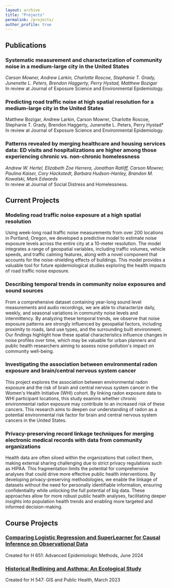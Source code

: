 ```yaml
---
layout: archive
title: "Projects"
permalink: /projects/
author_profile: true
---
```


## Publications
### Systematic measurement and characterization of community noise in a medium-large city in the United States
*Carson Mowrer, Andrew Larkin, Charlotte Roscoe, Stephanie T. Grady, Junenette L. Peters, Brendon Haggerty, Perry Hystad, Matthew Bozigar* <br>
In review at Journal of Exposure Science and Environmental Epidemiology.

### Predicting road traffic noise at high spatial resolution for a medium-large city in the United States
Matthew Bozigar, Andrew Larkin, Carson Mowrer, Charlotte Roscoe, Stephanie T. Grady, Brendon Haggerty, Junenette L. Peters, Perry Hystad* <br>
In review at Journal of Exposure Science and Environmental Epidemiology.

### Patterns revealed by merging healthcare and housing services data: ED visits and hospitalizations are higher among those experiencing chronic vs. non-chronic homelessness
*Andrew W. Hertel, Elizabeth Zoe Herrera, Jonathan Ratliff, Carson Mowrer, Paulina Kaiser, Cory Hackstedt, Barbara Hudson-Hanley, Brandon M. Kowalski, Mark Edwards* <br>
In review at Journal of Social Distress and Homelessness.

## Current Projects
### Modeling road traffic noise exposure at a high spatial resolution
Using week-long road traffic noise measurements from over 200 locations in Portland, Oregon, we developed a predictive model to estimate noise exposure levels across the entire city at a 10-meter resolution. The model integrates a range of geospatial variables, including traffic volumes, vehicle speeds, and traffic calming features, along with a novel component that accounts for the noise-shielding effects of buildings. This model provides a valuable tool for future epidemiological studies exploring the health impacts of road traffic noise exposure.

### Describing temporal trends in community noise exposures and sound sources
From a comprehensive dataset containing year-long sound level measurements and audio recordings, we are able to characterize daily, weekly, and seasonal variations in community noise levels and intermittency. By analyzing these temporal trends, we observe that noise exposure patterns are strongly influenced by geospatial factors, including proximity to roads, land use types, and the surrounding built environment. Our findings highlight how these spatial characteristics influence changes in noise profiles over time, which may be valuable for urban planners and public health researchers aiming to assess noise pollution's impact on community well-being.

### Investigating the association between environmental radon exposure and brain/central nervous system cancer
This project explores the association between environmental radon exposure and the risk of brain and central nervous system cancer in the Women's Health Initiative (WHI) cohort. By linking radon exposure data to WHI participant locations, this study examins whether chronic environmental radon exposure may contribute to an increased risk of these cancers. This research aims to deepen our understanding of radon as a potential environmental risk factor for brain and central nervous system cancers in the United States.

### Privacy-preserving record linkage techniques for merging electronic medical records with data from community organizations
Health data are often siloed within the organizations that collect them, making external sharing challenging due to strict privacy regulations such as HIPAA. This fragmentation limits the potential for comprehensive analyses that could drive more effective public health interventions. By developing privacy-preserving methodologies, we enable the linkage of datasets without the need for personally identifiable information, ensuring confidentiality while unlocking the full potential of big data. These approaches allow for more robust public health analyses, facilitating deeper insights into population health trends and enabling more targeted and informed decision-making.

## Course Projects
### [Comparing Logistic Regression and SuperLearner for Causal Inference on Observational Data](/files/SuperLearnerCausalInference.pdf)
Created for H 651: Advanced Epidemiologic Methods, June 2024

### [Historical Redlining and Asthma: An Ecological Study](https://arcg.is/08Pq5H)
Created for H 547: GIS and Public Health, March 2023

